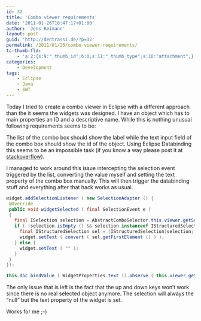 ```yaml
---
id: 32
title: 'Combo viewer requirements'
date: '2011-01-26T18:47:17+01:00'
author: 'Jens Reimann'
layout: post
guid: 'http://dentrassi.de/?p=32'
permalink: /2011/01/26/combo-viewer-requirements/
tc-thumb-fld:
    - 'a:2:{s:9:"_thumb_id";b:0;s:11:"_thumb_type";s:10:"attachment";}'
categories:
    - Development
tags:
    - Eclipse
    - Java
    - SWT
---
```


Today I tried to create a combo viewer in Eclipse with a different approach than the it seems the widgets was designed. I have an object which has to main properties an ID and a descriptive name. While this is nothing unusual following requirements seems to be:

<!-- more -->

The list of the combo box should show the label while the text input field of the combo box should show the id of the object. Using Eclipse Databinding this seems to be an impossible task (if you know a way please post it at [stackoverflow](http://stackoverflow.com/q/4802622/222044)).

I managed to work around this issue intercepting the selection event triggered by the list, converting the value myself and setting the text property of the combo box manually. This will then trigger the databinding stuff and everything after that hack works as usual.

```java  
widget.addSelectionListener ( new SelectionAdapter () {  
 @Override  
 public void widgetSelected ( final SelectionEvent e )  
 {  
   final ISelection selection = AbstractComboSelector.this.viewer.getSelection ();  
   if ( !selection.isEmpty () && selection instanceof IStructuredSelection ) {
     final IStructuredSelection sel = (IStructuredSelection)selection;  
     widget.setText ( convert ( sel.getFirstElement () ) );  
   } else {
     widget.setText ( "" );  
   }
 }  
});

this.dbc.bindValue ( WidgetProperties.text ().observe ( this.viewer.getControl () ), this.value );  
```

The only issue that is left is the fact that the up and down keys won’t work since there is no real selected object anymore. The selection will always the “null” but the text property of the widget is set.

Works for me ;-)
